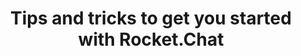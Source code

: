 ---
title: Tips and tricks to get you started with Rocket.Chat
description: In this webinar you will find various tips and tricks to start using Rocket.Chat today!
webinarID: 001
dateEvent: 2018-07-7 10:00:00
webinarURL: https://youtu.be/aeMgkHpSWr0
bgSize: cover
bgColor: 030c1a
off-team-host: Diego Dorgam
off-team-host-image: "/images/team/member/diego-dorgam-01.jpg"
off-team-host-role: Bot Engineer
gmt: -3
language: USA
cover: https://img.youtube.com/vi/aeMgkHpSWr0/0.jpg
categories:
  - Webinars
---